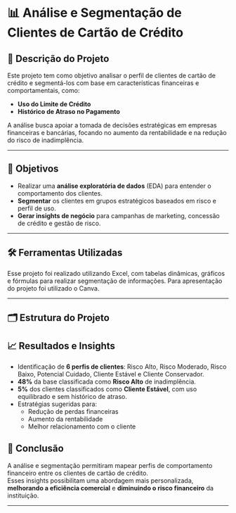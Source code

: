 # 📊 Análise e Segmentação de Clientes de Cartão de Crédito

## 📝 Descrição do Projeto
Este projeto tem como objetivo analisar o perfil de clientes de cartão de crédito e segmentá-los com base em características financeiras e comportamentais, como:

- **Uso do Limite de Crédito**
- **Histórico de Atraso no Pagamento**

A análise busca apoiar a tomada de decisões estratégicas em empresas financeiras e bancárias, focando no aumento da rentabilidade e na redução do risco de inadimplência.

---

## 🎯 Objetivos
- Realizar uma **análise exploratória de dados** (EDA) para entender o comportamento dos clientes.
- **Segmentar** os clientes em grupos estratégicos baseados em risco e perfil de uso.
- **Gerar insights de negócio** para campanhas de marketing, concessão de crédito e gestão de risco.

---
## 🛠 Ferramentas Utilizadas
Esse projeto foi realizado utilizando Excel, com tabelas dinâmicas, gráficos e fórmulas para realizar segmentação de informações.
Para apresentação do projeto foi utilizado o Canva.

---
## 🗂️ Estrutura do Projeto

## 📈 Resultados e Insights

- Identificação de **6 perfis de clientes**: Risco Alto, Risco Moderado, Risco Baixo, Potencial Cuidado, Cliente Estável e Cliente Conservador.
- **48%** da base classificada como **Risco Alto** de inadimplência.
- **5%** dos clientes classificados como **Cliente Estável**, com uso equilibrado e sem histórico de atraso.
- Estratégias sugeridas para:
  - Redução de perdas financeiras
  - Aumento da rentabilidade
  - Melhor relacionamento com o cliente

 ## 🚀 Conclusão
A análise e segmentação permitiram mapear perfis de comportamento financeiro entre os clientes de cartão de crédito.  
Esses insights possibilitam uma abordagem mais personalizada, **melhorando a eficiência comercial** e **diminuindo o risco financeiro** da instituição.

---
